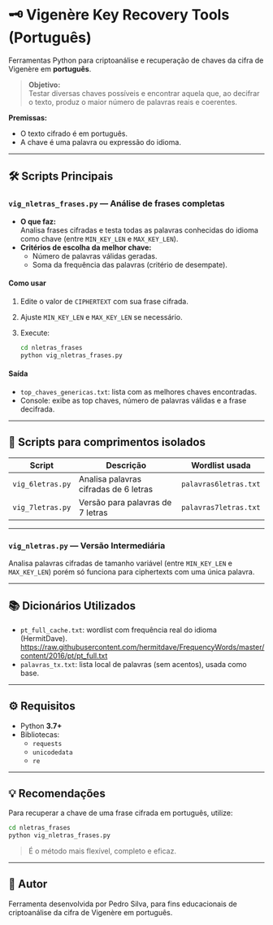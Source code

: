 # 🗝️ Vigenère Key Recovery Tools (Português)

Ferramentas Python para criptoanálise e recuperação de chaves da cifra de Vigenère em **português**. 

> **Objetivo:**  
> Testar diversas chaves possíveis e encontrar aquela que, ao decifrar o texto, produz o maior número de palavras reais e coerentes.

**Premissas:**
- O texto cifrado é em português.
- A chave é uma palavra ou expressão do idioma.

---

## 🛠️ Scripts Principais

### `vig_nletras_frases.py` — Análise de frases completas

- **O que faz:**  
  Analisa frases cifradas e testa todas as palavras conhecidas do idioma como chave (entre `MIN_KEY_LEN` e `MAX_KEY_LEN`).
- **Critérios de escolha da melhor chave:**
  - Número de palavras válidas geradas.
  - Soma da frequência das palavras (critério de desempate).

#### Como usar

1. Edite o valor de `CIPHERTEXT` com sua frase cifrada.
2. Ajuste `MIN_KEY_LEN` e `MAX_KEY_LEN` se necessário.
3. Execute:

    ```bash
    cd nletras_frases
    python vig_nletras_frases.py
    ```

#### Saída

- `top_chaves_genericas.txt`: lista com as melhores chaves encontradas.
- Console: exibe as top chaves, número de palavras válidas e a frase decifrada.

---

## 🧩 Scripts para comprimentos isolados

| Script             | Descrição                                 | Wordlist usada           |
|--------------------|-------------------------------------------|--------------------------|
| `vig_6letras.py`   | Analisa palavras cifradas de 6 letras     | `palavras6letras.txt`    |
| `vig_7letras.py`   | Versão para palavras de 7 letras          | `palavras7letras.txt`    |

---

### `vig_nletras.py` — Versão Intermediária

Analisa palavras cifradas de tamanho variável (entre `MIN_KEY_LEN` e `MAX_KEY_LEN`) porém só funciona para ciphertexts com uma única palavra.

---

## 📚 Dicionários Utilizados

- `pt_full_cache.txt`: wordlist com frequência real do idioma (HermitDave). https://raw.githubusercontent.com/hermitdave/FrequencyWords/master/content/2016/pt/pt_full.txt
- `palavras_tx.txt`: lista local de palavras (sem acentos), usada como base.

---

## ⚙️ Requisitos

- Python **3.7+**
- Bibliotecas:
  - `requests`
  - `unicodedata`
  - `re`

---

## 💡 Recomendações

Para recuperar a chave de uma frase cifrada em português, utilize:

```bash
cd nletras_frases
python vig_nletras_frases.py
```

> É o método mais flexível, completo e eficaz.

---

## 👤 Autor

Ferramenta desenvolvida por Pedro Silva, para fins educacionais de criptoanálise da cifra de Vigenère em português.